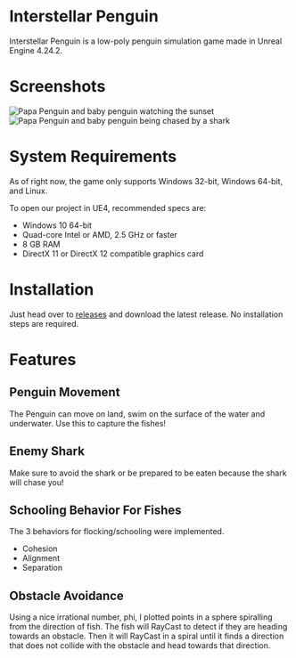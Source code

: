 # Interstellar Penguin
Interstellar Penguin is a low-poly penguin simulation game made in Unreal Engine 4.24.2.

# Screenshots
![Papa Penguin and baby penguin watching the sunset](https://i.imgur.com/w21h8B8.jpg)
![Papa Penguin and baby penguin being chased by a shark](https://i.imgur.com/SxIvGqh.jpg)

# System Requirements

As of right now, the game only supports Windows 32-bit, Windows 64-bit, and Linux.

To open our project in UE4, recommended specs are:

* Windows 10 64-bit
* Quad-core Intel or AMD, 2.5 GHz or faster
* 8 GB RAM
* DirectX 11 or DirectX 12 compatible graphics card

# Installation

Just head over to [releases](https://github.com/inspiredtolive/Interstellar_Penguin/releases) and download the latest release. No installation steps are required.

# Features

## Penguin Movement

The Penguin can move on land, swim on the surface of the water and underwater. Use this to capture the fishes!

## Enemy Shark

Make sure to avoid the shark or be prepared to be eaten because the shark will chase you!

## Schooling Behavior For Fishes

The 3 behaviors for flocking/schooling were implemented.
* Cohesion
* Alignment
* Separation

## Obstacle Avoidance

Using a nice irrational number, phi, I plotted points in a sphere spiralling from the direction of fish.
The fish will RayCast to detect if they are heading towards an obstacle. Then it will RayCast in a spiral until it finds a direction that does not collide with the obstacle and head towards that direction.
